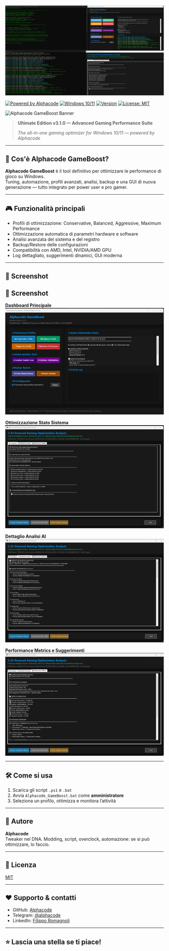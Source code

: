 ![Alphacode GameBoost Banner](gameboost.png)


[![Powered by Alphacode](https://img.shields.io/badge/powered%20by-Alphacode-blue?style=flat-square&logo=github)](https://github.com/Alphacode)
[![Windows 10/11](https://img.shields.io/badge/Windows-10%2F11-blue?logo=windows)](#)
[![Version](https://img.shields.io/badge/version-3.1.0-brightgreen?style=flat-square)](#)
[![License: MIT](https://img.shields.io/badge/License-MIT-yellow.svg)](LICENSE)

![Alphacode GameBoost Banner](screenshot.png)

> **Ultimate Edition v3.1.0 — Advanced Gaming Performance Suite**
>
> _The all-in-one gaming optimizer for Windows 10/11 — powered by Alphacode_

---

## 🚀 Cos'è Alphacode GameBoost?

**Alphacode GameBoost** è il tool definitivo per ottimizzare le performance di gioco su Windows.  
Tuning, automazione, profili avanzati, analisi, backup e una GUI di nuova generazione — tutto integrato per power user e pro gamer.

---

## 🎮 Funzionalità principali

- Profili di ottimizzazione: Conservative, Balanced, Aggressive, Maximum Performance  
- Ottimizzazione automatica di parametri hardware e software
- Analisi avanzata del sistema e del registro
- Backup/Restore delle configurazioni
- Compatibilità con AMD, Intel, NVIDIA/AMD GPU
- Log dettagliato, suggerimenti dinamici, GUI moderna

---

## 📸 Screenshot

## 📸 Screenshot

**Dashboard Principale**
![Main UI](1.png)

**Ottimizzazione Stato Sistema**
![System Optimization Status](2.png)

**Dettaglio Analisi AI**
![AI Optimization Analysis](3.png)

**Performance Metrics e Suggerimenti**
![Performance Metrics](4.png)


---

## 🛠️ Come si usa

1. Scarica gli script `.ps1` e `.bat`
2. Avvia `Alphacode_GameBoost.bat` come **amministratore**
3. Seleziona un profilo, ottimizza e monitora l’attività

---

## 👤 Autore

**Alphacode**  
Tweaker nel DNA. Modding, script, overclock, automazione: se si può ottimizzare, lo faccio.

---

## 📄 Licenza

[MIT](LICENSE)

---

## ❤️ Supporto & contatti

- GitHub: [Alphacode](https://github.com/Alphacode)
- Telegram: [@alphacode](https://t.me/alphacode)
- LinkedIn: [Filippo Romagnoli](https://www.linkedin.com/in/filippo-romagnoli)

---

## ⭐️ Lascia una stella se ti piace!
